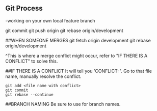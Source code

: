 ## Git Process


-working on your own local feature branch

 git commit
 git push origin <feature branch name>
 git rebase origin/development

##WHEN SOMEONE MERGES
git fetch origin development
git rebase origin/development

^This is where a merge conflict might occur, refer to
"IF THERE IS A CONFLICT" to solve this.


##IF THERE IS A CONFLICT
	It will tell you 'CONFLICT: <file name>'.
	Go to that file name, manually resolve the conflict.

	git add <file name with conflict>
	git commit 
	git rebase --continue

##BRANCH NAMING
  Be sure to use <first name feature name> for branch names.

